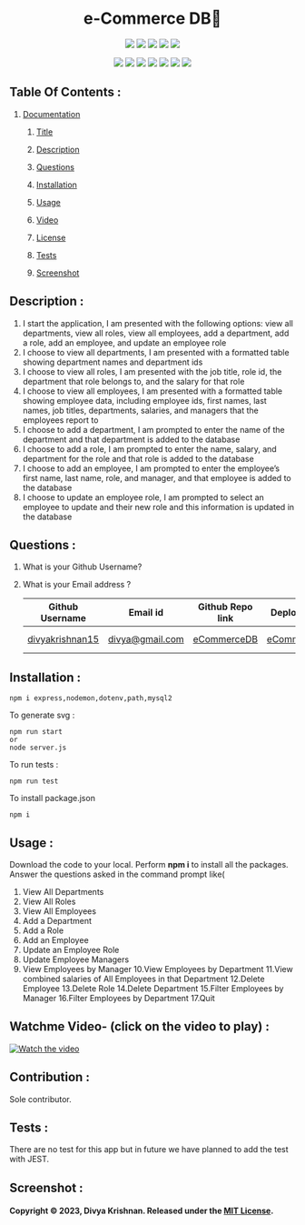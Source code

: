 <!-- # SVG LOGO maker with nodejs ![License: MIT](https://img.shields.io/badge/License-MIT-yellow.svg) 
 [![Node.js](https://img.shields.io/badge/Node.js-43853D?style=for-the-badge&logo=node.js&logoColor=white)](https://nodejs.org/) 
 [![JavaScript](https://img.shields.io/badge/JavaScript-F7DF1E?style=for-the-badge&logo=javascript&logoColor=black)](https://developer.mozilla.org/en-US/docs/Web/JavaScript) 
 [![Inquirer](https://img.shields.io/badge/Inquirer-0d0d0d?style=for-the-badge&logo=inquirer&logoColor=white)](https://www.npmjs.com/package/inquirer) -->

 
<h1 align="center">e-Commerce DB👋</h1>
  
<p align="center">
    <img src="https://img.shields.io/github/repo-size/divyakrishnan15/e-commereDB_orm_mysql_expressjs" />
    <img src="https://img.shields.io/github/languages/top/divyakrishnan15/e-commereDB_orm_mysql_expressjs"  />
    <img src="https://img.shields.io/github/issues/divyakrishnan15/e-commereDB_orm_mysql_expressjs" />
    <img src="https://img.shields.io/github/last-commit/divyakrishnan15/e-commereDB_orm_mysql_expressjs" >
    <a href="https://github.com/divyakrishnan15"><img src="https://img.shields.io/github/followers/divyakrishnan15?style=social" target="_blank" /></a
</p>
  
<p align="center">
    <img src="https://img.shields.io/badge/Javascript-yellow" />
    <!-- <img src="https://img.shields.io/badge/jQuery-blue"  /> -->
    <img src="https://img.shields.io/badge/-node.js-green" />
    <img src="https://img.shields.io/badge/-ORM-routes-red" >
    <img src="https://img.shields.io/badge/-sequelize-lightgrey" />
    <img src="https://img.shields.io/badge/-json-orange" />
    <img src="https://img.shields.io/badge/mySQL-blue"  />
    <img src="https://img.shields.io/badge/express.js-green" />
</p>

 ## Table Of Contents : 
 1.  [Documentation](#documentation) 

        1.  [Title](#Title) 

        2.  [Description](#Description) 

        3.  [Questions](#Questions) 

        4.  [Installation](#Installation) 

        5.  [Usage](#Usage) 

        6.  [Video](#Video) 

        7.  [License](#License) 

        8. [Tests](#Tests) 

        9. [Screenshot](#screenshot) 
 
 ## Description :  
 <a name="Description"></a>  
1. I start the application, I am presented with the following options: view all departments, view all roles, view all employees, add a department, add a role, add an employee, and update an employee role
2. I choose to view all departments, I am presented with a formatted table showing department names and department ids
3. I choose to view all roles, I am presented with the job title, role id, the department that role belongs to, and the salary for that role
4. I choose to view all employees, I am presented with a formatted table showing employee data, including employee ids, first names, last names, job titles, departments, salaries, and managers that the employees report to
5. I choose to add a department, I am prompted to enter the name of the department and that department is added to the database
6. I choose to add a role, I am prompted to enter the name, salary, and department for the role and that role is added to the database
7. I choose to add an employee, I am prompted to enter the employee’s first name, last name, role, and manager, and that employee is added to the database
8. I choose to update an employee role, I am prompted to select an employee to update and their new role and this information is updated in the database

 ## Questions :  
 <a name="Questions"></a> 
 1. What is your Github Username? 
 2. What is your Email address ? 
 
    | Github Username  | **Email id** | **Github Repo link** | **Deployed Url** | **Contributor** |
    | --- | --- | --- | --- | --- |
    | [divyakrishnan15](https://github.com/divyakrishnan15) | divya@gmail.com | [eCommerceDB](https://github.com/divyakrishnan15/e-commereDB_orm_mysql_expressjs/) | [eCommerceDB](https://divyakrishnan15.github.io/e-commereDB_orm_mysql_expressjs/) | Sole Contributor |

 ## Installation :  
 <a name="Installation"></a> 
```shell 
npm i express,nodemon,dotenv,path,mysql2
```

To generate svg :
```shell
npm run start 
or
node server.js
 ```

To run tests :
```shell
npm run test
 ```

To install package.json
```shell
npm i
```

 ## Usage :  
 <a name="Usage"></a> 
 Download the code to your local. 
 Perform **npm i** to install all the packages. 
 Answer the questions asked in the command prompt like(
   1. View All Departments
   2. View All Roles
   3. View All Employees
   4. Add a Department
   5. Add a Role
   6. Add an Employee
   7. Update an Employee Role
   8. Update Employee Managers
   9. View Employees by Manager
   10.View Employees by Department
   11.View combined salaries of All Employees in that Department
   12.Delete Employee
   13.Delete Role
   14.Delete Department
   15.Filter Employees by Manager
   16.Filter Employees by Department
   17.Quit
 
   
 ## Watchme Video- (click on the video to play) : 
 <a name="Video"></a> 
 [![Watch the video](https://img.youtube.com/vi/934oILi92pc/maxresdefault.jpg)](https://youtu.be/934oILi92pc)

 ## Contribution :  
 <a name="License"></a> 
 Sole contributor.

 ## Tests :
 <a name="Tests"></a> 
 There are no test for this app but in future we have planned to add the test with JEST.
 ## Screenshot : 
 <a name="screenshot"></a> 


 #### Copyright © 2023, Divya Krishnan. Released under the [MIT License](https://choosealicense.com/licenses/mit/).
